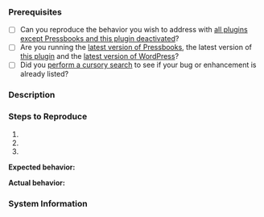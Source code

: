 ### Prerequisites

<!-- Check the boxes below by changing them from `[ ]` to `[x]`. -->

* [ ] Can you reproduce the behavior you wish to address with [all plugins except Pressbooks and this plugin deactivated](http://codex.wordpress.org/Multisite_Network_Administration#Plugins)?
* [ ] Are you running the [latest version of Pressbooks](http://github.com/pressbooks/pressbooks/releases/latest/), the latest version of [this plugin](http://github.com/pressbooks/pressbooks-lti-provider/releases/latest/) and the [latest version of WordPress](http://codex.wordpress.org/Upgrading_WordPress)?
* [ ] Did you [perform a cursory search](https://github.com/issues?q=+is%3Aissue+repo%3Apressbooks%2Fpressbooks-lti-provider) to see if your bug or enhancement is already listed?

### Description

<!-- Description of the bug or feature -->

### Steps to Reproduce

1. <!-- First Step -->
2. <!-- Second Step -->
3. <!-- and so on... -->

**Expected behavior:** <!-- What you expected to happen -->

**Actual behavior:** <!-- What actually happened -->

### System Information

<!-- Replace this section with the contents of the Diagnostics page, available at `https://<yourdomain.tld>/<yourbook>/wp-admin/options.php?page=pressbooks_diagnostics` or via the Diagnostics link in the admin footer. -->

